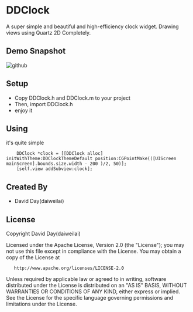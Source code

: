 DDClock
=================================
A super simple and beautiful and high-efficiency clock widget. Drawing views using Quartz 2D Completely.

Demo Snapshot  
----------------------------------- 
![github](https://github.com/daiweilai/DDClock/blob/master/DDClock.gif "github")

Setup
----------------------------------- 
* Copy DDClock.h and DDClock.m to your project
* Then, import DDClock.h
* enjoy it

Using
----------------------------------- 
it's quite simple

		DDClock *clock = [[DDClock alloc] initWithTheme:DDClockThemeDefault position:CGPointMake(([UIScreen mainScreen].bounds.size.width - 200 )/2, 50)];
		[self.view addSubview:clock];


Created By
------------
* David Day(daiweilai)

License  
----------------------------------- 
Copyright David Day(daiweilai)

   Licensed under the Apache License, Version 2.0 (the "License");
   you may not use this file except in compliance with the License.
   You may obtain a copy of the License at

       http://www.apache.org/licenses/LICENSE-2.0

   Unless required by applicable law or agreed to in writing, software
   distributed under the License is distributed on an "AS IS" BASIS,
   WITHOUT WARRANTIES OR CONDITIONS OF ANY KIND, either express or implied.
   See the License for the specific language governing permissions and
   limitations under the License.
